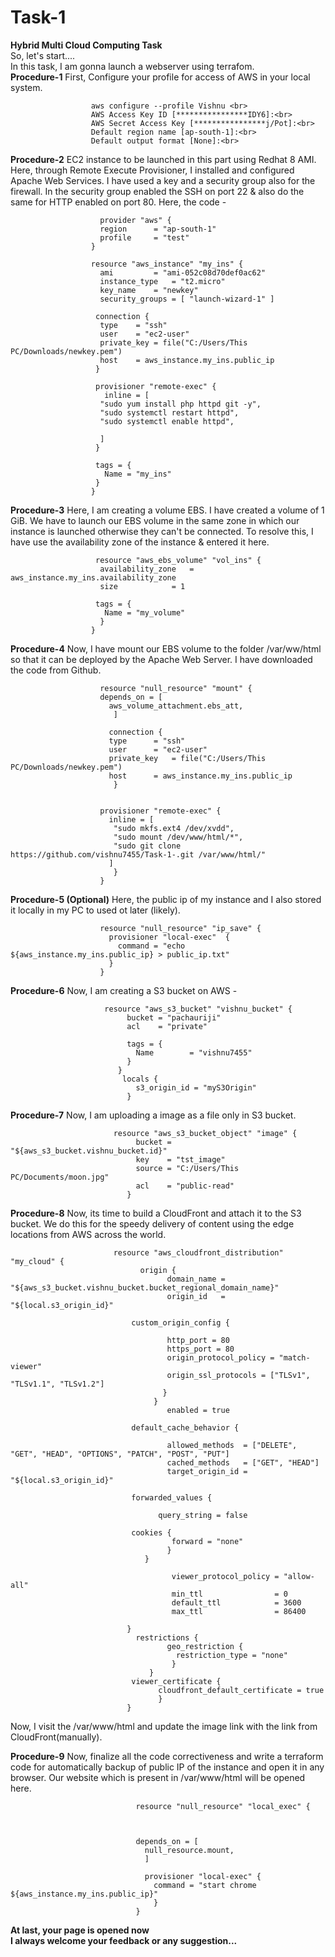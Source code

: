 # Task-1
**Hybrid Multi Cloud Computing Task**<br>
So, let's start....<br>
In this task, I am gonna launch a webserver using terrafom. <br>
**Procedure-1**   First, Configure your profile for access of AWS in your local system.<br>

                      aws configure --profile Vishnu <br>
                      AWS Access Key ID [****************IDY6]:<br>
                      AWS Secret Access Key [****************j/Pot]:<br>
                      Default region name [ap-south-1]:<br>
                      Default output format [None]:<br>

**Procedure-2**   EC2 instance to be launched in this part using Redhat 8 AMI. Here, through Remote Execute Provisioner, I installed and configured Apache Web Services. I have used a key and a security group also for the firewall. In the security group enabled the SSH on port 22 & also do the same for HTTP enabled on port 80. Here, the code - 

                        provider "aws" { 
                        region 		= "ap-south-1"
                        profile 	= "test"
                      }

                      resource "aws_instance" "my_ins" {
                        ami 		= "ami-052c08d70def0ac62"
                        instance_type	= "t2.micro"	
                        key_name	= "newkey"
                        security_groups	= [ "launch-wizard-1" ]

                       connection {
                        type	= "ssh"
                        user	= "ec2-user"
                        private_key = file("C:/Users/This PC/Downloads/newkey.pem")
                        host	= aws_instance.my_ins.public_ip
                       }

                       provisioner "remote-exec" {
                         inline = [
                        "sudo yum install php httpd git -y",
                        "sudo systemctl restart httpd",
                        "sudo systemctl enable httpd",

                        ]
                       }

                       tags = {
                         Name = "my_ins"
                       }
                      }


**Procedure-3** Here, I am creating a volume EBS. I have created a volume of 1 GiB. We have to launch our EBS volume in the same zone in which our instance is launched otherwise they can't be connected. To resolve this, I have use the availability zone of the instance & entered it here.

                       resource "aws_ebs_volume" "vol_ins" {
                        availability_zone	= aws_instance.my_ins.availability_zone
                        size			= 1

                       tags = {
                         Name = "my_volume"
                        }
                      }
 **Procedure-4** Now, I have mount our EBS volume to the folder /var/ww/html so that it can be deployed by the Apache Web Server. I have downloaded the code from Github.     
 
 
                        resource "null_resource" "mount" {
                        depends_on = [
                          aws_volume_attachment.ebs_att,
                           ]

                          connection {
                          type		= "ssh"
                          user		= "ec2-user"
                          private_key	= file("C:/Users/This PC/Downloads/newkey.pem")
                          host		= aws_instance.my_ins.public_ip
                           }


                        provisioner "remote-exec" {
                          inline = [ 
                           "sudo mkfs.ext4 /dev/xvdd",
                           "sudo mount /dev/www/html/*",
                           "sudo git clone https://github.com/vishnu7455/Task-1-.git /var/www/html/"
                          ]
                           }
                        }
                      
 **Procedure-5 (Optional)** Here, the public ip of my instance and I also stored it locally in my PC to used ot later (likely).                    


                        resource "null_resource" "ip_save" {
                          provisioner "local-exec"  {
                            command = "echo ${aws_instance.my_ins.public_ip} > public_ip.txt"
                          }
                        }


 **Procedure-6** Now, I am creating a S3 bucket on AWS -
 
                         resource "aws_s3_bucket" "vishnu_bucket" {
                              bucket = "pachauriji"
                              acl    = "private"
                              
                              tags = {
                                Name        = "vishnu7455"
                              }
                            }
                             locals {
                                s3_origin_id = "myS3Origin"
                              }

 **Procedure-7**  Now, I am uploading a image as a file only in S3 bucket. 
 
                           resource "aws_s3_bucket_object" "image" {
                                bucket = "${aws_s3_bucket.vishnu_bucket.id}"
                                key    = "tst_image"
                                source = "C:/Users/This PC/Documents/moon.jpg"
                                acl    = "public-read"
                              }

 
**Procedure-8** Now, its time to build a CloudFront and attach it to the S3 bucket. We do this for the speedy delivery of content using the edge locations from AWS across the world. 


                           resource "aws_cloudfront_distribution" "my_cloud" {
                                 origin {
                                       domain_name = "${aws_s3_bucket.vishnu_bucket.bucket_regional_domain_name}"
                                       origin_id   = "${local.s3_origin_id}"

                               custom_origin_config {

                                       http_port = 80
                                       https_port = 80
                                       origin_protocol_policy = "match-viewer"
                                       origin_ssl_protocols = ["TLSv1", "TLSv1.1", "TLSv1.2"] 
                                      }
                                    }
                                       enabled = true

                               default_cache_behavior {

                                       allowed_methods  = ["DELETE", "GET", "HEAD", "OPTIONS", "PATCH", "POST", "PUT"]
                                       cached_methods   = ["GET", "HEAD"]
                                       target_origin_id = "${local.s3_origin_id}"

                               forwarded_values {

                                     query_string = false

                               cookies {
                                        forward = "none"
                                       }
                                  }

                                        viewer_protocol_policy = "allow-all"
                                        min_ttl                = 0
                                        default_ttl            = 3600
                                        max_ttl                = 86400

                              }
                                restrictions {
                                       geo_restriction {
                                         restriction_type = "none"
                                        }
                                   }
                               viewer_certificate {
                                     cloudfront_default_certificate = true
                                     }
                              }

Now, I visit the /var/www/html and update the image link with the link from CloudFront(manually). 


**Procedure-9**  Now, finalize all the code correctiveness and write a terraform code for automatically backup of public IP of the instance and open it in any browser. Our website which is present in /var/www/html will be opened here. 

                                resource "null_resource" "local_exec" {



                                depends_on = [
                                  null_resource.mount,
                                  ]

                                  provisioner "local-exec" {
                                    command = "start chrome ${aws_instance.my_ins.public_ip}"
                                    }
                                }
**At last, your page is opened now**<br>
**I always welcome your feedback or any suggestion...**

      




